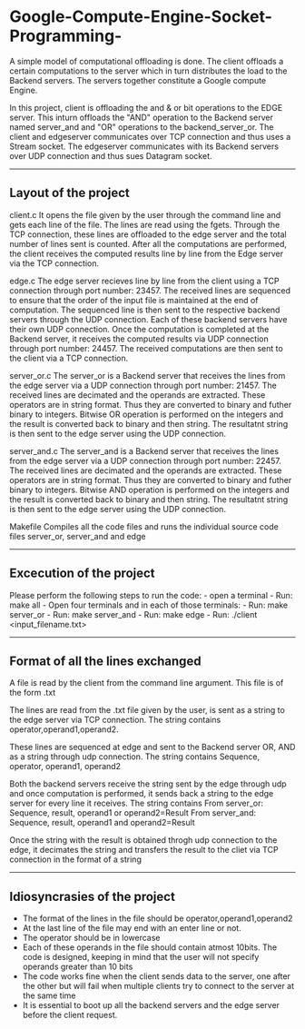 # Google-Compute-Engine-Socket-Programming-
A simple model of computational offloading is done. The client offloads a certain computations to the server which in turn distributes the load to the Backend servers. The servers together constitute a Google compute Engine.

In this project, client is offloading the and & or bit operations to the EDGE server. This inturn offloads the "AND" operation to the Backend server named server_and and "OR" operations to the backend_server_or. The client and edgeserver communicates over TCP connection and thus uses a Stream socket. The edgeserver communicates with its Backend servers over UDP connection and thus sues Datagram socket. 

--------------------------------------
Layout of the project
--------------------------------------
client.c
It opens the file given by the user through the command line and gets each line of the file. The lines are read using the fgets. Through the TCP connection, these lines are offloaded to the edge server and the total number of lines sent is counted. After all the computations are performed, the client receives the computed results line by line from the Edge server via the TCP connection.

edge.c
The edge server recieves line by line from the client using a TCP connection through port number: 23457.
The received lines are sequenced to ensure that the order of  the input file is maintained at the end of computation. The sequenced line is then sent to the respective backend servers through the UDP connection. Each of these backend servers have their own UDP connection. Once the computation is completed at the Backend server, it receives the computed results via UDP connection through port number: 24457. The received computations are then sent to the client via a TCP connection.

server_or.c
The server_or is a Backend server that receives the lines from the edge server via a UDP connection through port number: 21457. The received lines are decimated and the operands are extracted. These operators are in string format. Thus they are converted to binary and futher binary to integers. Bitwise OR operation is performed on the integers and the result is converted back to binary and then string. The resultatnt string is then sent to the edge server using the UDP connection.

server_and.c
The server_and is a Backend server that receives the lines from the edge server via a UDP connection through port number: 22457. The received lines are decimated and the operands are extracted. These operators are in string format. Thus they are converted to binary and futher binary to integers. Bitwise AND operation is performed on the integers and the result is converted back to binary and then string. The resultatnt string is then sent to the edge server using the UDP connection.

Makefile
Compiles all the code files and runs the individual source code files server_or, server_and and edge

--------------------------------------
Excecution of the project
--------------------------------------
Please perform the following steps to run the code:
	- open a terminal
	- Run: make all
	- Open four terminals and in each of those terminals:
	- Run: make server_or
	- Run: make server_and
	- Run: make edge
	- Run: ./client <input_filename.txt>

---------------------------------------
Format of all the lines exchanged
---------------------------------------
 
A file is read by the client from the command line argument. This file is of the form .txt

The lines are read from the .txt file given by the user, is sent as a string to the edge server via TCP connection. The string contains operator,operand1,operand2.

These lines are sequenced at edge and sent to the Backend server OR, AND as a string through udp connection. The string contains Sequence, operator, operand1, operand2

Both the backend servers receive the string sent by the edge through udp and once computation is performed, it sends back a string to the edge server for every line it receives. The string contains From server_or: Sequence, result, operand1 or operand2=Result
From server_and: Sequence, result, operand1 and operand2=Result

Once the string with the result is obtained throgh udp connection to the edge, it decimates the string and transfers the result to the cliet via TCP connection in the format of a string

---------------------------------------
Idiosyncrasies of the project
---------------------------------------

- The format of the lines in the file should be operator,operand1,operand2
- At the last line of the file may end with an enter line or not.
- The operator should be in lowercase
- Each of these operands in the file should contain atmost 10bits. The code is designed, keeping in mind that the user will not specify operands greater than 10 bits
- The code works fine when the client sends data to the server, one after the other but will fail when multiple clients try to connect to the server at the same time
- It is essential to boot up all the backend servers and the edge server before the client request.
